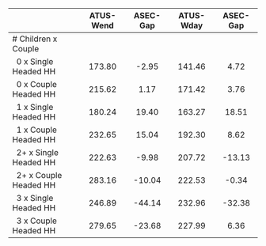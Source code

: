 
|                      |    ATUS-Wend |     ASEC-Gap |    ATUS-Wday |     ASEC-Gap |
| -------------------- | :----------: | :----------: | :----------: | :----------: |
| # Children x Couple  |              |              |              |              |
| &nbsp;&nbsp;0 x Single Headed HH |       173.80 |        -2.95 |       141.46 |         4.72 |
| &nbsp;&nbsp;0 x Couple Headed HH |       215.62 |         1.17 |       171.42 |         3.76 |
| &nbsp;&nbsp;1 x Single Headed HH |       180.24 |        19.40 |       163.27 |        18.51 |
| &nbsp;&nbsp;1 x Couple Headed HH |       232.65 |        15.04 |       192.30 |         8.62 |
| &nbsp;&nbsp;2+ x Single Headed HH |       222.63 |        -9.98 |       207.72 |       -13.13 |
| &nbsp;&nbsp;2+ x Couple Headed HH |       283.16 |       -10.04 |       222.53 |        -0.34 |
| &nbsp;&nbsp;3 x Single Headed HH |       246.89 |       -44.14 |       232.96 |       -32.38 |
| &nbsp;&nbsp;3 x Couple Headed HH |       279.65 |       -23.68 |       227.99 |         6.36 |

